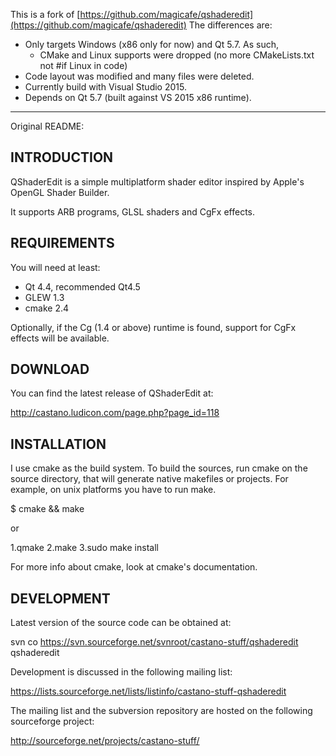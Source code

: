 This is a fork of [https://github.com/magicafe/qshaderedit](https://github.com/magicafe/qshaderedit)
The differences are:

* Only targets Windows (x86 only for now) and Qt 5.7. As such,
	* CMake and Linux supports were dropped (no more CMakeLists.txt not #if Linux in code)
* Code layout was modified and many files were deleted.
* Currently build with Visual Studio 2015.
* Depends on Qt 5.7 (built against VS 2015 x86 runtime). 

----
Original README:

## INTRODUCTION

QShaderEdit is a simple multiplatform shader editor inspired by Apple's OpenGL Shader 
Builder.

It supports ARB programs, GLSL shaders and CgFx effects.


## REQUIREMENTS

You will need at least:

* Qt 4.4, recommended Qt4.5
* GLEW 1.3
* cmake 2.4

Optionally, if the Cg (1.4 or above) runtime is found, support for CgFx effects will be 
available.


## DOWNLOAD

You can find the latest release of QShaderEdit at: 

http://castano.ludicon.com/page.php?page_id=118


## INSTALLATION

I use cmake as the build system. To build the sources, run cmake on the source directory, 
that will generate native makefiles or projects. For example, on unix platforms you have
to run make.

$ cmake && make

or

1.qmake
2.make
3.sudo make install

For more info about cmake, look at cmake's documentation.


## DEVELOPMENT

Latest version of the source code can be obtained at:

svn co https://svn.sourceforge.net/svnroot/castano-stuff/qshaderedit qshaderedit

Development is discussed in the following mailing list:

https://lists.sourceforge.net/lists/listinfo/castano-stuff-qshaderedit

The mailing list and the subversion repository are hosted on the following sourceforge project:

http://sourceforge.net/projects/castano-stuff/

